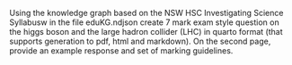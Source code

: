 Using the knowledge graph based on the  NSW HSC Investigating Science Syllabusw in the file
eduKG.ndjson create 7 mark exam style question on the higgs boson and the large hadron collider (LHC)
in quarto format (that supports generation to pdf, html and markdown). On the second page, provide an
example response and set of marking guidelines.
